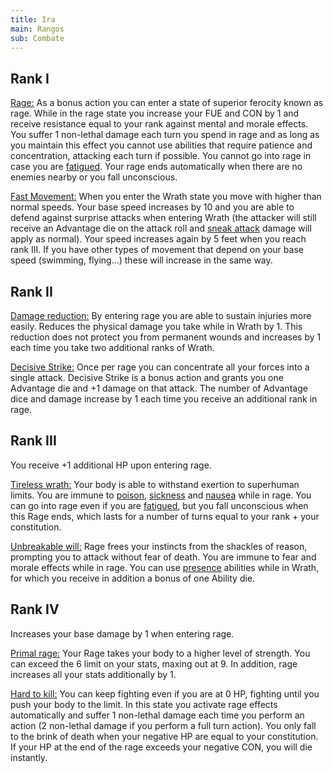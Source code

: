 ```yaml
---
title: Ira
main: Rangos
sub: Combate
---
```


## Rank I

<u>Rage:</u> As a bonus action you can enter a state of superior ferocity known as rage. While in the rage state you increase your FUE and CON by 1 and receive resistance equal to your rank against mental and morale effects. You suffer 1 non-lethal damage each turn you spend in rage and as long as you maintain this effect you cannot use abilities that require patience and concentration, attacking each turn if possible. You cannot go into rage in case you are [fatigued](https://raldamain.com/rules/Reglas%20principales/Efectos%20de%20estado.html#fatigada). Your rage ends automatically when there are no enemies nearby or you fall unconscious.

<u>Fast Movement:</u> When you enter the Wrath state you move with higher than normal speeds. Your base speed increases by 10 and you are able to defend against surprise attacks when entering Wrath (the attacker will still receive an Advantage die on the attack roll and [sneak attack](https://raldamain.com/rules/Rangos/Armas/filos%20perforantes.html#rango-i) damage will apply as normal). Your speed increases again by 5 feet when you reach rank III. If you have other types of movement that depend on your base speed (swimming, flying...) these will increase in the same way.

## Rank II

<u>Damage reduction:</u> By entering rage you are able to sustain injuries more easily. Reduces the physical damage you take while in Wrath by 1. This reduction does not protect you from permanent wounds and increases by 1 each time you take two additional ranks of Wrath.

<u>Decisive Strike:</u> Once per rage you can concentrate all your forces into a single attack. Decisive Strike is a bonus action and grants you one Advantage die and +1 damage on that attack. The number of Advantage dice and damage increase by 1 each time you receive an additional rank in rage.

## Rank III

You receive +1 additional HP upon entering rage.

<u>Tireless wrath:</u> Your body is able to withstand exertion to superhuman limits. You are immune to [poison](https://raldamain.com/rules/Reglas%20adicionales/venenos_enfermedades.html#venenos), [sickness](https://raldamain.com/rules/Reglas%20adicionales/venenos_enfermedades.html#enfermedades) and [nausea](https://raldamain.com/rules/Reglas%20principales/Efectos%20de%20estado.html#n%C3%A1useas) while in rage. You can go into rage even if you are [fatigued](https://raldamain.com/rules/Reglas%20principales/Efectos%20de%20estado.html#fatigada), but you fall unconscious when this Rage ends, which lasts for a number of turns equal to your rank + your constitution.

<u>Unbreakable will:</u> Rage frees your instincts from the shackles of reason, prompting you to attack without fear of death. You are immune to fear and morale effects while in rage. You can use [presence](https://raldamain.com/rules/Rangos/Social/presencia.html) abilities while in Wrath, for which you receive in addition a bonus of one Ability die. 

## Rank IV

Increases your base damage by 1 when entering rage.

<u>Primal rage:</u> Your Rage takes your body to a higher level of strength. You can exceed the 6 limit on your stats, maxing out at 9. In addition, rage increases all your stats additionally by 1.

<u>Hard to kill:</u> You can keep fighting even if you are at 0 HP, fighting until you push your body to the limit. In this state you activate rage effects automatically and suffer 1 non-lethal damage each time you perform an action (2 non-lethal damage if you perform a full turn action). You only fall to the brink of death when your negative HP are equal to your constitution. If your HP at the end of the rage exceeds your negative CON, you will die instantly.

